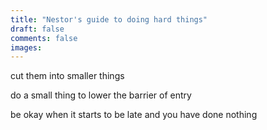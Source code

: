 ```yaml
---
title: "Nestor's guide to doing hard things"
draft: false
comments: false
images:
---
```


cut them into smaller things

do a small thing to lower the barrier of entry

be okay when it starts to be late and you have done nothing
